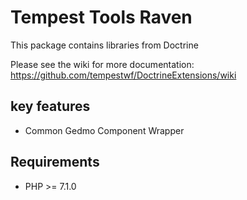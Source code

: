 # Tempest Tools Raven

This package contains libraries from Doctrine

Please see the wiki for more documentation:
https://github.com/tempestwf/DoctrineExtensions/wiki

## key features

* Common Gedmo Component Wrapper

## Requirements

* PHP >= 7.1.0